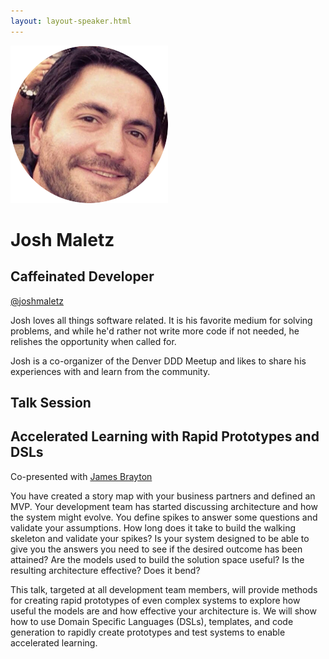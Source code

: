 ```yaml
---
layout: layout-speaker.html
---
```

<div class="container section featured-speaker">
  <div class="row">
    <div class="col-xs-12 col-sm-2 img-container">
      <img class="speaker-page-img" src="../img/speakers/Josh-Maletz-ON.png">
    </div>
    <div class="col-xs-12 col-sm-10 copy-container">
        <h1 class="speaker-header">Josh Maletz</h1>
        <h2 class="speaker-subtitle">Caffeinated Developer</h2>
        <p class="copy"><a class="speaker-handle" href="https://twitter.com/joshmaletz" target="_blank">@joshmaletz</a></p>
        <p class="copy">Josh loves all things software related. It is his favorite medium for solving problems, and while he'd rather not write more code if not needed, he relishes the opportunity when called for.</p>
        <p class="copy">Josh is a co-organizer of the Denver DDD Meetup and likes to share his experiences with and learn from the community.</p>
        <h2 class="speaker-subheader">Talk Session</h2>
        <h2 class="speaker-subheader gold">Accelerated Learning with Rapid Prototypes and DSLs</h2>
        <p class="copy">Co-presented with <a href="james-brayton.html">James Brayton</a></p>
        <p class="copy">You have created a story map with your business partners and defined an MVP. Your development team has started discussing architecture and how the system might evolve. You define spikes to answer some questions and validate your assumptions. How long does it take to build the walking skeleton and validate your spikes? Is your system designed to be able to give you the answers you need to see if the desired outcome has been attained? Are the models used to build the solution space useful? Is the resulting architecture effective? Does it bend?</p>
        <p class="copy">This talk, targeted at all development team members, will provide methods for creating rapid prototypes of even complex systems to explore how useful the models are and how effective your architecture is. We will show how to use Domain Specific Languages (DSLs), templates, and code generation to rapidly create prototypes and test systems to enable accelerated learning.</p>
    </div>
  </div>
</div>